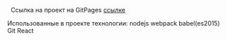 
&nbsp; Ссылка на проект на GitPages [ссылке](https://fudgi.github.io/index.html)

Использованные в проекте технологии:
    nodejs
    webpack
    babel(es2015)
    Git
    React
    